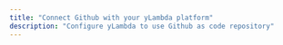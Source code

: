 ```yaml
---
title: "Connect Github with your yLambda platform"
description: "Configure yLambda to use Github as code repository"
---
```

